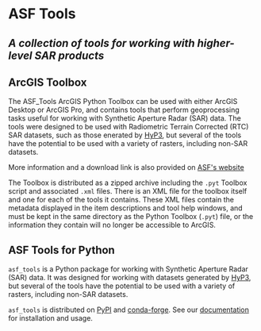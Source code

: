 ASF Tools
=========
**_A collection of tools for working with higher-level SAR products_**
-----

## ArcGIS Toolbox
The ASF_Tools ArcGIS Python Toolbox can be used with either ArcGIS Desktop or 
ArcGIS Pro, and contains tools that perform geoprocessing tasks useful for working
with Synthetic Aperture Radar (SAR) data. The tools were designed to be used with
Radiometric Terrain Corrected (RTC) SAR datasets, such as those enerated by
[HyP3](https://hyp3-docs.asf.alaska.edu/), but several of the tools have the
potential to be used with a variety of rasters, including non-SAR datasets.

More information and a download link is also provided on
[ASF's website](https://asf.alaska.edu/how-to/data-tools/gis-tools/)

The Toolbox is distributed as a zipped archive including the `.pyt` Toolbox script
and associated `.xml` files. There is an XML file for the toolbox itself and one
for each of the tools it contains. These XML files contain the metadata displayed
in the item descriptions and tool help windows, and must be kept in the same directory 
as the Python Toolbox (`.pyt`) file, or the information they contain will no longer
be accessible to ArcGIS.

## ASF Tools for Python

`asf_tools` is a Python package for working with Synthetic Aperture Radar (SAR) data.
It was designed for working with datasets generated by
[HyP3](https://hyp3-docs.asf.alaska.edu/), but several of the tools have the
potential to be used with a variety of rasters, including non-SAR datasets.

`asf_tools` is distributed on [PyPI](https://pypi.org/) and 
[conda-forge](https://conda-forge.org/docs/user/introduction.html). See our
[documentation](https://hyp3-docs.asf.alaska.edu/tools/asf_tools/) for installation
and usage.
